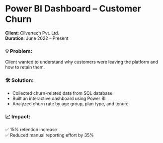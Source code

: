 # Power BI Dashboard – Customer Churn

**Client**: Clivertech Pvt. Ltd.  
**Duration**: June 2022 – Present

### 💡 Problem:
Client wanted to understand why customers were leaving the platform and how to retain them.

### 🛠 Solution:
- Collected churn-related data from SQL database
- Built an interactive dashboard using Power BI
- Analyzed churn rate by age group, plan type, and tenure

### 📈 Impact:
✅ 15% retention increase  
✅ Reduced manual reporting effort by 35%
